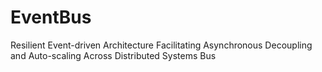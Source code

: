 # EventBus
Resilient Event-driven Architecture Facilitating Asynchronous Decoupling and Auto-scaling Across Distributed Systems Bus
